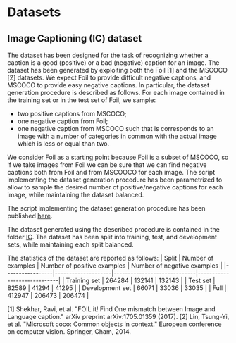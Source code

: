 # Datasets

## Image Captioning (IC) dataset
The dataset has been designed for the task of recognizing whether a caption is a good (positive) or a bad (negative) caption for an image. The dataset has been generated by exploiting both the Foil [1] and the MSCOCO [2] datasets. We expect Foil to provide difficult negative captions, and MSCOCO to provide easy negative captions. In particular, the dataset generation procedure is described as follows. For each image contained in the training set or in the test set of Foil, we sample:
- two positive captions from MSCOCO;
- one negative caption from Foil;
- one negative caption from MSCOCO such that is corresponds to an image with a number of categories in common with the actual image which is less or equal than two.

We consider Foil as a starting point because Foil is a subset of MSCOCO, so if we take images from Foil we can be sure that we can find negative captions both from Foil and from MSCOOCO for each image. The script implementing the dataset generation procedure has been parametrized to allow to sample the desired number of positive/negative captions for each image, while maintaining the dataset balanced.

The script implementing the dataset generation procedure has been published [here](https://github.com/hoavt-54/nli-images/blob/master/models/build_ic_dataset.py).

The dataset generated using the described procedure is contained in the folder [IC](https://github.com/hoavt-54/nli-images/tree/master/datasets/IC). The dataset has been split into training, test, and development sets, while maintaining each split balanced.

The statistics of the dataset are reported as follows:
| Split           | Number of examples | Number of positive examples | Number of negative examples |
|-----------------|--------------------|-----------------------------|-----------------------------|
| Training set    | 264284             | 132141                      | 132143                      |
| Test set        | 82589              | 41294                       | 41295                       |
| Development set | 66071              | 33036                       | 33035                       |
| Full            | 412947             | 206473                      | 206474                      |

[1] Shekhar, Ravi, et al. "FOIL it! Find One mismatch between Image and Language caption." arXiv preprint arXiv:1705.01359 (2017).
[2] Lin, Tsung-Yi, et al. "Microsoft coco: Common objects in context." European conference on computer vision. Springer, Cham, 2014.

